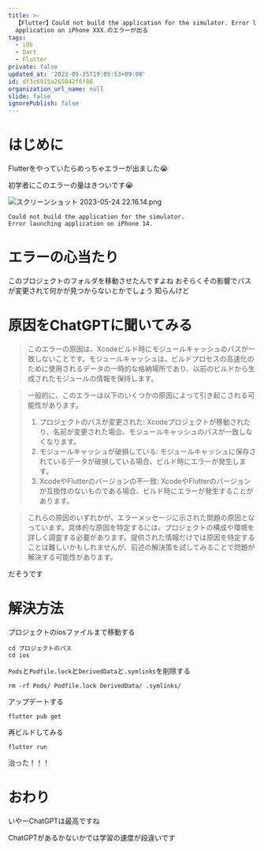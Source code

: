```yaml
---
title: >-
  【Flutter】Could not build the application for the simulator. Error launching
  application on iPhone XXX.のエラーが出る
tags:
  - iOS
  - Dart
  - Flutter
private: false
updated_at: '2023-05-25T19:05:53+09:00'
id: df3c6915a265042f6f86
organization_url_name: null
slide: false
ignorePublish: false
---
```

# はじめに
Flutterをやっていたらめっちゃエラーが出ました😭

初学者にこのエラーの量はきついです😭

![スクリーンショット 2023-05-24 22.16.14.png](https://qiita-image-store.s3.ap-northeast-1.amazonaws.com/0/1745371/2c9ee06b-7371-c1e3-a2a6-ad10f6ca597e.png)

```
Could not build the application for the simulator.
Error launching application on iPhone 14.
```

# エラーの心当たり
このプロジェクトのフォルダを移動させたんですよね
おそらくその影響でパスが変更されて何かが見つからないとかでしょう
知らんけど

# 原因をChatGPTに聞いてみる
>このエラーの原因は、Xcodeビルド時にモジュールキャッシュのパスが一致しないことです。モジュールキャッシュは、ビルドプロセスの高速化のために使用されるデータの一時的な格納場所であり、以前のビルドから生成されたモジュールの情報を保持します。

>一般的に、このエラーは以下のいくつかの原因によって引き起こされる可能性があります。
>1. プロジェクトのパスが変更された: Xcodeプロジェクトが移動されたり、名前が変更された場合、モジュールキャッシュのパスが一致しなくなります。
>2. モジュールキャッシュが破損している: モジュールキャッシュに保存されているデータが破損している場合、ビルド時にエラーが発生します。
>3. XcodeやFlutterのバージョンの不一致: XcodeやFlutterのバージョンが互換性のないものである場合、ビルド時にエラーが発生することがあります。

>これらの原因のいずれかが、エラーメッセージに示された問題の原因となっています。具体的な原因を特定するには、プロジェクトの構成や環境を詳しく調査する必要があります。提供された情報だけでは原因を特定することは難しいかもしれませんが、前述の解決策を試してみることで問題が解決する可能性があります。

だそうです

# 解決方法
プロジェクトのiosファイルまで移動する
```:ターミナル
cd プロジェクトのパス
cd ios
```

`Pods`と`Podfile.lock`と`DerivedData`と`.symlinks`を削除する
```:ターミナル
rm -rf Pods/ Podfile.lock DerivedData/ .symlinks/
```

アップデートする
```:ターミナル
flutter pub get
```

再ビルドしてみる
```:ターミナル
flutter run
```

治った！！！

# おわり
いやーChatGPTは最高ですね

ChatGPTがあるかないかでは学習の速度が段違いです
